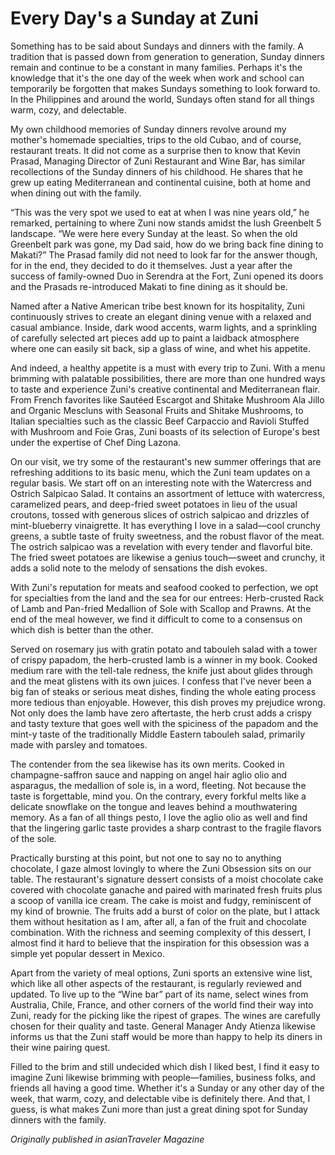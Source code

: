 # Every Day's a Sunday at Zuni

Something has to be said about Sundays and dinners with the family. A tradition that is passed down from generation to generation, Sunday dinners remain and continue to be a constant in many families. Perhaps it's the knowledge that it's the one day of the week when work and school can temporarily be forgotten that makes Sundays something to look forward to. In the Philippines and around the world, Sundays often stand for all things warm, cozy, and delectable. 

My own childhood memories of Sunday dinners revolve around my mother's homemade specialties, trips to the old Cubao, and of course, restaurant treats. It did not come as a surprise then to know that Kevin Prasad, Managing Director of Zuni Restaurant and Wine Bar, has similar recollections of the Sunday dinners of his childhood. He shares that he grew up eating Mediterranean and continental cuisine, both at home and when dining out with the family.

“This was the very spot we used to eat at when I was nine years old,” he remarked, pertaining to where Zuni now stands amidst the lush Greenbelt 5 landscape. “We were here every Sunday at the least. So when the old Greenbelt park was gone, my Dad said, how do we bring back fine dining to Makati?” The Prasad family did not need to look far for the answer though, for in the end, they decided to do it themselves. Just a year after the success of family-owned Duo in Serendra at the Fort, Zuni opened its doors and the Prasads re-introduced Makati to fine dining as it should be.

Named after a Native American tribe best known for its hospitality, Zuni continuously strives to create an elegant dining venue with a relaxed and casual ambiance. Inside, dark wood accents, warm lights, and a sprinkling of carefully selected art pieces add up to paint a laidback atmosphere where one can easily sit back, sip a glass of wine, and whet his appetite. 

And indeed, a healthy appetite is a must with every trip to Zuni. With a menu brimming with palatable possibilities, there are more than one hundred ways to taste and experience Zuni's creative continental and Mediterranean flair. From French favorites like Sautéed Escargot and Shitake Mushroom Ala Jillo and Organic Mescluns with Seasonal Fruits and Shitake Mushrooms, to Italian specialties such as the classic Beef Carpaccio and Ravioli Stuffed with Mushroom and Foie Gras, Zuni boasts of its selection of Europe's best under the expertise of Chef Ding Lazona.

On our visit, we try some of the restaurant's new summer offerings that are refreshing additions to its basic menu, which the Zuni team updates on a regular basis. We start off on an interesting note with the Watercress and Ostrich Salpicao Salad. It contains an assortment of lettuce with watercress, caramelized pears, and deep-fried sweet potatoes in lieu of the usual croutons, tossed with generous slices of ostrich salpicao and drizzles of mint-blueberry vinaigrette. It has everything I love in a salad—cool crunchy greens, a subtle taste of fruity sweetness, and the robust flavor of the meat. The ostrich salpicao was a revelation with every tender and flavorful bite. The fried sweet potatoes are likewise a genius touch—sweet and crunchy, it adds a solid note to the melody of sensations the dish evokes.

With Zuni's reputation for meats and seafood cooked to perfection, we opt for specialties from the land and the sea for our entrees: Herb-crusted Rack of Lamb and Pan-fried Medallion of Sole with Scallop and Prawns. At the end of the meal however, we find it difficult to come to a consensus on which dish is better than the other. 

Served on rosemary jus with gratin potato and tabouleh salad with a tower of crispy papadom, the herb-crusted lamb is a winner in my book. Cooked medium rare with the tell-tale redness, the knife just about glides through and the meat glistens with its own juices. I confess that I've never been a big fan of steaks or serious meat dishes, finding the whole eating process more tedious than enjoyable. However, this dish proves my prejudice wrong. Not only does the lamb have zero aftertaste, the herb crust adds a crispy and tasty texture that goes well with the spiciness of the papadom and the mint-y taste of the traditionally Middle Eastern tabouleh salad, primarily made with parsley and tomatoes. 

The contender from the sea likewise has its own merits. Cooked in champagne-saffron sauce and napping on angel hair aglio olio and asparagus, the medallion of sole is, in a word, fleeting. Not because the taste is forgettable, mind you. On the contrary, every forkful melts like a delicate snowflake on the tongue and leaves behind a mouthwatering memory. As a fan of all things pesto, I love the aglio olio as well and find that the lingering garlic taste provides a sharp contrast to the fragile flavors of the sole.

Practically bursting at this point, but not one to say no to anything chocolate, I gaze almost lovingly to where the Zuni Obsession sits on our table. The restaurant's signature dessert consists of a moist chocolate cake covered with chocolate ganache and paired with marinated fresh fruits plus a scoop of vanilla ice cream. The cake is moist and fudgy, reminiscent of my kind of brownie. The fruits add a burst of color on the plate, but I attack them without hesitation as I am, after all, a fan of the fruit and chocolate combination. With the richness and seeming complexity of this dessert, I almost find it hard to believe that the inspiration for this obsession was a simple yet popular dessert in Mexico.

Apart from the variety of meal options, Zuni sports an extensive wine list, which like all other aspects of the restaurant, is regularly reviewed and updated. To live up to the “Wine bar” part of its name, select wines from Australia, Chile, France, and other corners of the world find their way into Zuni, ready for the picking like the ripest of grapes. The wines are carefully chosen for their quality and taste. General Manager Andy Atienza likewise informs us that the Zuni staff would be more than happy to help its diners in their wine pairing quest. 

Filled to the brim and still undecided which dish I liked best, I find it easy to imagine Zuni likewise brimming with people—families, business folks, and friends all having a good time. Whether it's a Sunday or any other day of the week, that warm, cozy, and delectable vibe is definitely there. And that, I guess, is what makes Zuni more than just a great dining spot for Sunday dinners with the family.

_Originally published in asianTraveler Magazine_

